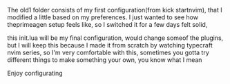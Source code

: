 The old1 folder consists of my first configuration(from kick startnvim), that I modified a little based on my preferences.
I just wanted to see how theprimeagen setup feels like, so I switched it for a few days felt solid,

this init.lua will be my final configuration, would change someof the plugins, but I will keep this because I made it from scratch by watching typecraft nvim series, so I'm very comfortable with this, sometimes you gotta try different things to make something your own, you know what I mean

Enjoy configurating

